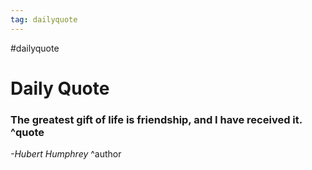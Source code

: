 ```yaml
---
tag: dailyquote
---
```


#dailyquote

# Daily Quote

### The greatest gift of life is friendship, and I have received it. ^quote
*-Hubert Humphrey* ^author
